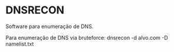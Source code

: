 # DNSRECON

Software para enumeração de DNS.

Para enumeração de DNS via bruteforce:
dnsrecon -d alvo.com -D namelist.txt
